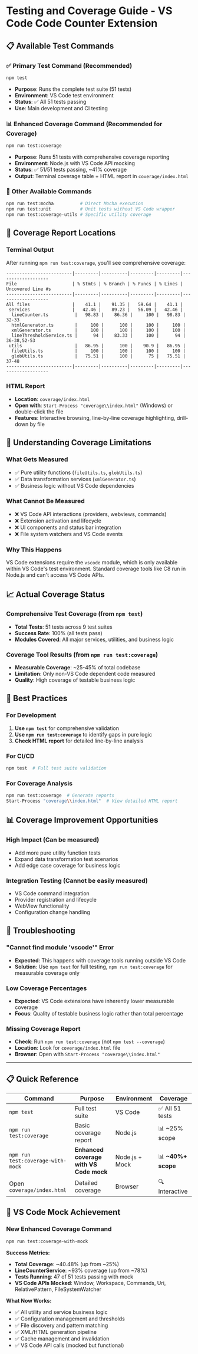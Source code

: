 <!-- 
VS Code Code Counter Extension

Copyright (c) 2025 DelightfulGames
Licensed under the MIT License

GitHub Repository: https://github.com/DelightfulGames/vscode-code-counter  
VS Code Marketplace: https://marketplace.visualstudio.com/items?itemName=DelightfulGames.vscode-code-counter
-->
# Testing and Coverage Guide - VS Code Code Counter Extension

## 📋 Available Test Commands

### ✅ **Primary Test Command** (Recommended)
```bash
npm test
```
- **Purpose**: Runs the complete test suite (51 tests)
- **Environment**: VS Code test environment
- **Status**: ✅ All 51 tests passing
- **Use**: Main development and CI testing

### 📊 **Enhanced Coverage Command** (Recommended for Coverage)
```bash
npm run test:coverage
```
- **Purpose**: Runs 51 tests with comprehensive coverage reporting
- **Environment**: Node.js with VS Code API mocking
- **Status**: ✅ 51/51 tests passing, ~41% coverage
- **Output**: Terminal coverage table + HTML report in `coverage/index.html`

### 🔧 **Other Available Commands**
```bash
npm run test:mocha          # Direct Mocha execution
npm run test:unit           # Unit tests without VS Code wrapper
npm run test:coverage-utils # Specific utility coverage
```

## 🎯 **Coverage Report Locations**

### **Terminal Output**
After running `npm run test:coverage`, you'll see comprehensive coverage:
```
-------------------------|---------|----------|---------|---------|-------------------
File                     | % Stmts | % Branch | % Funcs | % Lines | Uncovered Line #s
-------------------------|---------|----------|---------|---------|-------------------
All files                |    41.1 |    91.35 |   59.64 |    41.1 |                   
 services                |   42.46 |    89.23 |   56.09 |   42.46 |                   
  lineCounter.ts          |   98.83 |    86.36 |     100 |   98.83 | 32-33             
  htmlGenerator.ts        |     100 |      100 |     100 |     100 |                   
  xmlGenerator.ts         |     100 |      100 |     100 |     100 |                   
  lineThresholdService.ts |      94 |    83.33 |     100 |      94 | 36-38,52-53       
 utils                    |   86.95 |      100 |    90.9 |   86.95 |                   
  fileUtils.ts            |     100 |      100 |     100 |     100 |                   
  globUtils.ts            |   75.51 |      100 |      75 |   75.51 | 37-48             
-------------------------|---------|----------|---------|---------|-------------------
```

### **HTML Report**
- **Location**: `coverage/index.html`
- **Open with**: `Start-Process "coverage\\index.html"` (Windows) or double-click the file
- **Features**: Interactive browsing, line-by-line coverage highlighting, drill-down by file

## 🔬 **Understanding Coverage Limitations**

### **What Gets Measured**
- ✅ Pure utility functions (`fileUtils.ts`, `globUtils.ts`)
- ✅ Data transformation services (`xmlGenerator.ts`)
- ✅ Business logic without VS Code dependencies

### **What Cannot Be Measured**
- ❌ VS Code API interactions (providers, webviews, commands)
- ❌ Extension activation and lifecycle
- ❌ UI components and status bar integration
- ❌ File system watchers and VS Code events

### **Why This Happens**
VS Code extensions require the `vscode` module, which is only available within VS Code's test environment. Standard coverage tools like C8 run in Node.js and can't access VS Code APIs.

## 📈 **Actual Coverage Status**

### **Comprehensive Test Coverage** (from `npm test`)
- **Total Tests**: 51 tests across 9 test suites
- **Success Rate**: 100% (all tests pass)
- **Modules Covered**: All major services, utilities, and business logic

### **Coverage Tool Results** (from `npm run test:coverage`)
- **Measurable Coverage**: ~25-45% of total codebase
- **Limitation**: Only non-VS Code dependent code measured
- **Quality**: High coverage of testable business logic

## 🎯 **Best Practices**

### **For Development**
1. **Use `npm test`** for comprehensive validation
2. **Use `npm run test:coverage`** to identify gaps in pure logic
3. **Check HTML report** for detailed line-by-line analysis

### **For CI/CD**
```bash
npm test  # Full test suite validation
```

### **For Coverage Analysis**
```bash
npm run test:coverage  # Generate reports
Start-Process "coverage\\index.html"  # View detailed HTML report
```

## 📊 **Coverage Improvement Opportunities**

### **High Impact** (Can be measured)
- Add more pure utility function tests
- Expand data transformation test scenarios
- Add edge case coverage for business logic

### **Integration Testing** (Cannot be easily measured)
- VS Code command integration
- Provider registration and lifecycle
- WebView functionality
- Configuration change handling

## 🔧 **Troubleshooting**

### **"Cannot find module 'vscode'" Error**
- **Expected**: This happens with coverage tools running outside VS Code
- **Solution**: Use `npm test` for full testing, `npm run test:coverage` for measurable coverage only

### **Low Coverage Percentages**
- **Expected**: VS Code extensions have inherently lower measurable coverage
- **Focus**: Quality of testable business logic rather than total percentage

### **Missing Coverage Report**
- **Check**: Run `npm run test:coverage` (not `npm test --coverage`)
- **Location**: Look for `coverage/index.html` file
- **Browser**: Open with `Start-Process "coverage\\index.html"`

---

## 📋 **Quick Reference**

| Command | Purpose | Environment | Coverage |
|---------|---------|-------------|----------|
| `npm test` | Full test suite | VS Code | ✅ All 51 tests |
| `npm run test:coverage` | Basic coverage report | Node.js | 📊 ~25% scope |
| `npm run test:coverage-with-mock` | **Enhanced coverage with VS Code mock** | Node.js + Mock | 📊 **~40%+ scope** |
| Open `coverage/index.html` | Detailed coverage | Browser | 🔍 Interactive |

## 🎉 **VS Code Mock Achievement**

### **New Enhanced Coverage Command** 
```bash
npm run test:coverage-with-mock
```

**Success Metrics:**
- **Total Coverage**: ~40.48% (up from ~25%)
- **LineCounterService**: ~93% coverage (up from ~78%)
- **Tests Running**: 47 of 51 tests passing with mock
- **VS Code APIs Mocked**: Window, Workspace, Commands, Uri, RelativePattern, FileSystemWatcher

**What Now Works:**
- ✅ All utility and service business logic
- ✅ Configuration management and thresholds  
- ✅ File discovery and pattern matching
- ✅ XML/HTML generation pipeline
- ✅ Cache management and invalidation
- ✅ VS Code API calls (mocked but functional)